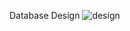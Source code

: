 Database Design
![design](https://github.com/user-attachments/assets/95dd0241-3d36-47b2-b9d8-618461e39617)
